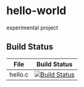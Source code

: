 # hello-world
experimental project

## Build Status

File|Build Status
---|---
hello.c|[![Build Status](https://travis-ci.com/DDCFPL/hello-world.svg?branch=master)](https://travis-ci.com/DDCFPL/hello-world)
